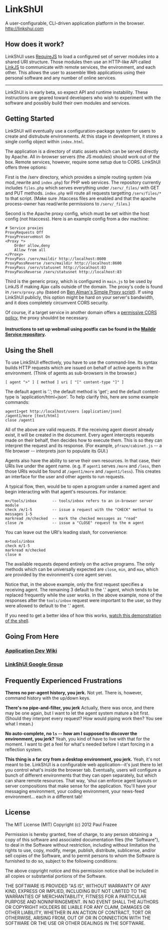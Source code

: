 LinkShUI
========

A user-configurable, CLI-driven application platform in the browser. <http://linkshui.com>

## How does it work?

LinkShUI uses [RequireJS](http://requirejs.org) to load a configured set of server modules into a shared URI structure. Those modules then use an HTTP-like API called [LinkJS](http://github.com/pfraze/linkjs) to communicate with remote services, the environment, and each other. This allows the user to assemble Web applications using their personal software and any number of online services.

---

LinkShUI is in early beta, so expect API and runtime instability. These instructions are geared toward developers who wish to experiment with the software and possibly build their own modules and services.

## Getting Started

LinkShUI will eventually use a configuration-package system for users to create and distrubute environments. At this stage in development, it stores a single config object within `index.html`.

The application is a directory of static assets which can be served directly by Apache. All in-browser servers (the JS modules) should work out of the box. Remote services, however, require some setup due to CORS. LinkShUI offers three options:

First is the /serv directory, which provides a simple routing system (via mod_rewrite and `index.php`) for PHP web services. The repository currently includes `files.php` which serves everything under `/serv/_files/` with GET and PUT methods. `index.php` will route all requests targetting `/serv/files/*` to that script. (Make sure .htaccess files are enabled and that the apache process-owner has read/write permissions to `/serv/_files`.)

Second is the Apache proxy config, which must be set within the host config (not htaccess). Here is an example config from a dev machine:

```
# Service proxies
ProxyRequests Off
ProxyPreserveHost On
<Proxy *>
    Order allow,deny
    Allow from all
</Proxy>
ProxyPass /serv/maildir http://localhost:8600
ProxyPassReverse /serv/maildir http://localhost:8600
ProxyPass /serv/statusnet http://localhost:83
ProxyPassReverse /serv/statusnet http://localhost:83
```

Third is the generic proxy, which is configured in `main.js` to be used by LinkJS if making Ajax calls outside of the domain. The proxy's code is found in `/serv/proxy.php` (based on [Ben Alman's Simple Proxy script](https://github.com/cowboy/php-simple-proxy)). If using LinkShUI publicly, this option might be hard on your server's bandwidth, and it does completely circumvent CORS security.

Of course, if a target service in another domain offers a [permissive CORS policy](https://www.google.com/search?q=CORS+ajax), the proxy shouldnt be necessary.

#### Instructions to set up webmail using postfix can be found in the [Maildir Service repository](https://github.com/pfraze/maildir-service).

## Using the Shell

To use LinkShUI effectively, you have to use the command-line. Its syntax builds HTTP requests which are issued on behalf of active agents in the environment. (Think of agents as sub-browsers in the browser.)

```[ agent ">" ] [ method ] uri [ "[" content-type "]" ]```

The default agent is '.'; the default method is 'get'; and the default content-type is 'application/html+json'. To help clarify this, here are some example commands:

```
agent1>get http://localhost/users [application/json]
/agent1/more [text/html]
close /agent1
```

All of the above are valid requests. If the receiving agent doesnt already exist, it will be created in the document. Every agent intercepts requests made on their behalf, then decides how to execute them. This is so they can interpret the request and its response. (For example, `pfraze/cabinet.js` -- a file browser -- interprets json to populate its GUI.)

Agents also have the ability to serve their own resources. In that case, their URIs live under the agent name. (e.g. If `agent1` serves `/more` and `/less`, then those URIs would be found at `/agent1/more` and `/agent1/less`). This creates an interface for the user and other agents to run requests.

A typical flow, then, would be to open a program under a named agent and begin interacting with that agent's resources. For instance:

```
m>/tools/inbox       -- tools/inbox refers to an in-browser server module
check /m/1-5         -- issue a request with the "CHECK" method to messages 1-5
markread /m/checked  -- mark the checked messages as "read"
close /m             -- issue a "CLOSE" request to the m agent 
```

You can leave out the URI's leading slash, for convenience:

```
m>tools/inbox
check m/1-5
markread m/checked
close m
```

The available requests depend entirely on the active programs. The only methods which can be universally expected are `close`, `min`, and `max`, which are provided by the evironment's core agent server.

Notice that, in the above example, only the first request specifies a receiving agent. The remaining 3 default to the '.' agent, which tends to be replaced frequently while the user works. In the above example, none of the responses after the `tools/inbox` request were important to the user, so they were allowed to default to the '.' agent.

If you need to get a better idea of how this works, [watch this demonstration of the shell](#TODO).

## Going From Here

### [Application Dev Wiki](https://github.com/pfraze/linkshui/wiki)

### [LinkShUI Google Group](https://groups.google.com/forum/#!forum/linkshui)

## Frequently Experienced Frustrations

**Theres no per-agent history, you jerk.** Not yet. There is, however, command history with the up/down keys.

**There's no pipe-and-filter, you jerk** Actually, there was once, and there may be one again, but I want to let the agent system mature a bit first. (Should they interpret every request? How would piping work then? You see what I mean.)

**No auto-complete, no `ls` -- how am I supposed to discover the environment, you jerk?** Yeah, you kind of have to live with that for the moment. I want to get a feel for what's needed before I start forcing in a reflection system.

**This thing is a far cry from a desktop environment, you jerk.** Yeah, it's not meant to be. LinkShUI is a configurable web application--it's just there to let you control what's inside the browser tab. Eventually, users will configure a bunch of different environments that they can open separately, but which can share remote resources. That way, 'shui can enforce agent layouts or server compositions that make sense for the application. You'll have your messaging environment, your coding environment, your news-feed environment... each in a different tab!

## License

The MIT License (MIT)
Copyright (c) 2012 Paul Frazee

Permission is hereby granted, free of charge, to any person obtaining a copy of this software and associated documentation files (the "Software"), to deal in the Software without restriction, including without limitation the rights to use, copy, modify, merge, publish, distribute, sublicense, and/or sell copies of the Software, and to permit persons to whom the Software is furnished to do so, subject to the following conditions:

The above copyright notice and this permission notice shall be included in all copies or substantial portions of the Software.

THE SOFTWARE IS PROVIDED "AS IS", WITHOUT WARRANTY OF ANY KIND, EXPRESS OR IMPLIED, INCLUDING BUT NOT LIMITED TO THE WARRANTIES OF MERCHANTABILITY, FITNESS FOR A PARTICULAR PURPOSE AND NONINFRINGEMENT. IN NO EVENT SHALL THE AUTHORS OR COPYRIGHT HOLDERS BE LIABLE FOR ANY CLAIM, DAMAGES OR OTHER LIABILITY, WHETHER IN AN ACTION OF CONTRACT, TORT OR OTHERWISE, ARISING FROM, OUT OF OR IN CONNECTION WITH THE SOFTWARE OR THE USE OR OTHER DEALINGS IN THE SOFTWARE.
